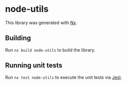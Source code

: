 # node-utils

This library was generated with [Nx](https://nx.dev).

## Building

Run `nx build node-utils` to build the library.

## Running unit tests

Run `nx test node-utils` to execute the unit tests via [Jest](https://jestjs.io).
